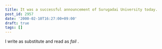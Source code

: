 ```yaml
---
title: It was a successful announcement of Surugadai University today.
post_id: 2957
date: '2000-02-10T16:27:00+09:00'
draft: true
tags: []
---
```


I write as substitute and read as _fail_ .
